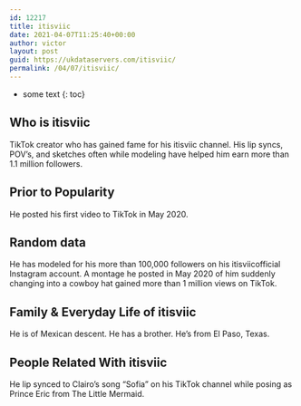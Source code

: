 ```yaml
---
id: 12217
title: itisviic
date: 2021-04-07T11:25:40+00:00
author: victor
layout: post
guid: https://ukdataservers.com/itisviic/
permalink: /04/07/itisviic/
---
```


* some text
{: toc}


## Who is itisviic



TikTok creator who has gained fame for his itisviic channel. His lip syncs, POV&#8217;s, and sketches often while modeling have helped him earn more than 1.1 million followers. 

                
                
                
## Prior to Popularity



He posted his first video to TikTok in May 2020.

                
                
                
## Random data



He has modeled for his more than 100,000 followers on his itisviicofficial Instagram account. A montage he posted in May 2020 of him suddenly changing into a cowboy hat gained more than 1 million views on TikTok.

                
                
                
## Family & Everyday Life of itisviic



He is of Mexican descent. He has a brother. He&#8217;s from El Paso, Texas.

                
                
                
## People Related With itisviic



He lip synced to Clairo&#8217;s song &#8220;Sofia&#8221; on his TikTok channel while posing as Prince Eric from The Little Mermaid.

                
              
            
          
          
          